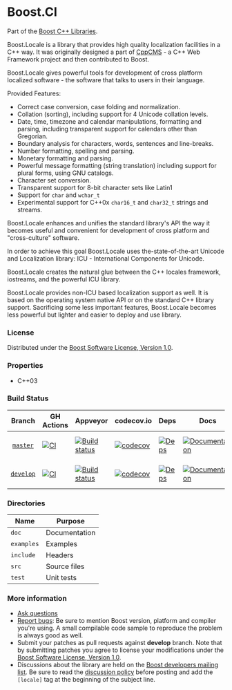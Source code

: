# Boost.CI

Part of the [Boost C++ Libraries](http://github.com/boostorg).

Boost.Locale is a library that provides high quality localization facilities in a C++ way.
It was originally designed a part of [CppCMS](http://cppcms.sourceforge.net/) - a C++ Web Framework project and then contributed to Boost.

Boost.Locale gives powerful tools for development of cross platform localized software - the software that talks to users in their language.

Provided Features:

- Correct case conversion, case folding and normalization.
- Collation (sorting), including support for 4 Unicode collation levels.
- Date, time, timezone and calendar manipulations, formatting and parsing, including transparent support for calendars other than Gregorian.
- Boundary analysis for characters, words, sentences and line-breaks.
- Number formatting, spelling and parsing.
- Monetary formatting and parsing.
- Powerful message formatting (string translation) including support for plural forms, using GNU catalogs.
- Character set conversion.
- Transparent support for 8-bit character sets like Latin1
- Support for `char` and `wchar_t`
- Experimental support for C++0x `char16_t` and `char32_t` strings and streams.

Boost.Locale enhances and unifies the standard library's API the way it becomes useful and convenient for development of cross platform and "cross-culture" software.

In order to achieve this goal Boost.Locale uses the-state-of-the-art Unicode and Localization library: ICU - International Components for Unicode.

Boost.Locale creates the natural glue between the C++ locales framework, iostreams, and the powerful ICU library.

Boost.Locale provides non-ICU based localization support as well.
It is based on the operating system native API or on the standard C++ library support.
Sacrificing some less important features, Boost.Locale becomes less powerful but lighter and easier to deploy and use library.

### License

Distributed under the [Boost Software License, Version 1.0](http://www.boost.org/LICENSE_1_0.txt).

### Properties

* C++03

### Build Status

Branch          | GH Actions | Appveyor | codecov.io | Deps | Docs | Tests |
:-------------: | ---------- | -------- | ---------- | ---- | ---- | ----- |
[`master`](https://github.com/boostorg/locale/tree/master)   | [![CI](https://github.com/boostorg/locale/actions/workflows/ci.yml/badge.svg?branch=master)](https://github.com/boostorg/locale/actions/workflows/ci.yml)  | [![Build status](https://ci.appveyor.com/api/projects/status/github/boostorg/locale?branch=master&svg=true)](https://ci.appveyor.com/project/Flamefire/locale/branch/master)   | [![codecov](https://codecov.io/gh/boostorg/locale/branch/master/graph/badge.svg)](https://codecov.io/gh/boostorg/locale/branch/master)   | [![Deps](https://img.shields.io/badge/deps-master-brightgreen.svg)](https://pdimov.github.io/boostdep-report/master/locale.html)   | [![Documentation](https://img.shields.io/badge/docs-master-brightgreen.svg)](https://www.boost.org/doc/libs/master/libs/locale/doc/html/index.html)   | [![Enter the Matrix](https://img.shields.io/badge/matrix-master-brightgreen.svg)](http://www.boost.org/development/tests/master/developer/locale.html)
[`develop`](https://github.com/boostorg/locale/tree/develop) | [![CI](https://github.com/boostorg/locale/actions/workflows/ci.yml/badge.svg?branch=develop)](https://github.com/boostorg/locale/actions/workflows/ci.yml) | [![Build status](https://ci.appveyor.com/api/projects/status/github/boostorg/locale?branch=develop&svg=true)](https://ci.appveyor.com/project/Flamefire/locale/branch/develop) | [![codecov](https://codecov.io/gh/boostorg/locale/branch/develop/graph/badge.svg)](https://codecov.io/gh/boostorg/locale/branch/develop) | [![Deps](https://img.shields.io/badge/deps-develop-brightgreen.svg)](https://pdimov.github.io/boostdep-report/develop/locale.html) | [![Documentation](https://img.shields.io/badge/docs-develop-brightgreen.svg)](https://www.boost.org/doc/libs/develop/libs/locale/doc/html/index.html) | [![Enter the Matrix](https://img.shields.io/badge/matrix-develop-brightgreen.svg)](http://www.boost.org/development/tests/develop/developer/locale.html)

### Directories

| Name        | Purpose                        |
| ----------- | ------------------------------ |
| `doc`       | Documentation                  |
| `examples`  | Examples                       |
| `include`   | Headers                        |
| `src`       | Source files                   |
| `test`      | Unit tests                     |

### More information

* [Ask questions](http://stackoverflow.com/questions/ask?tags=c%2B%2B,boost,boost-locale)
* [Report bugs](https://github.com/boostorg/locale/issues): Be sure to mention Boost version, platform and compiler you're using. A small compilable code sample to reproduce the problem is always good as well.
* Submit your patches as pull requests against **develop** branch. Note that by submitting patches you agree to license your modifications under the [Boost Software License, Version 1.0](http://www.boost.org/LICENSE_1_0.txt).
* Discussions about the library are held on the [Boost developers mailing list](http://www.boost.org/community/groups.html#main). Be sure to read the [discussion policy](http://www.boost.org/community/policy.html) before posting and add the `[locale]` tag at the beginning of the subject line.
